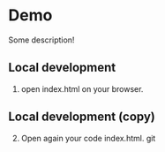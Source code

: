 # Demo

Some description!

## Local development

1. open index.html on your browser.

## Local development (copy)

2. Open again your code index.html.
git